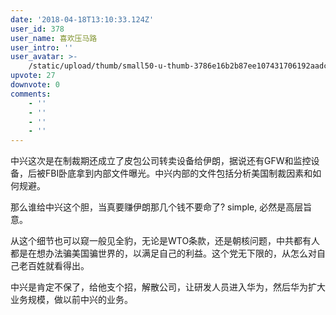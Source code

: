 ```yaml
---
date: '2018-04-18T13:10:33.124Z'
user_id: 378
user_name: 喜欢压马路
user_intro: ''
user_avatar: >-
    /static/upload/thumb/small50-u-thumb-3786e16b2b87ee107431706192aadca6207312f8277.png
upvote: 27
downvote: 0
comments:
    - ''
    - ''
    - ''
    - ''
---
```


中兴这次是在制裁期还成立了皮包公司转卖设备给伊朗，据说还有GFW和监控设备，后被FBI卧底拿到内部文件曝光。中兴内部的文件包括分析美国制裁因素和如何规避。

那么谁给中兴这个胆，当真要赚伊朗那几个钱不要命了? simple, 必然是高层旨意。

从这个细节也可以窥一般见全豹，无论是WTO条款，还是朝核问题，中共都有人都是在想办法骗美国骗世界的，以满足自己的利益。这个党无下限的，从怎么对自己老百姓就看得出。

中兴是肯定不保了，给他支个招，解散公司，让研发人员进入华为，然后华为扩大业务规模，做以前中兴的业务。
